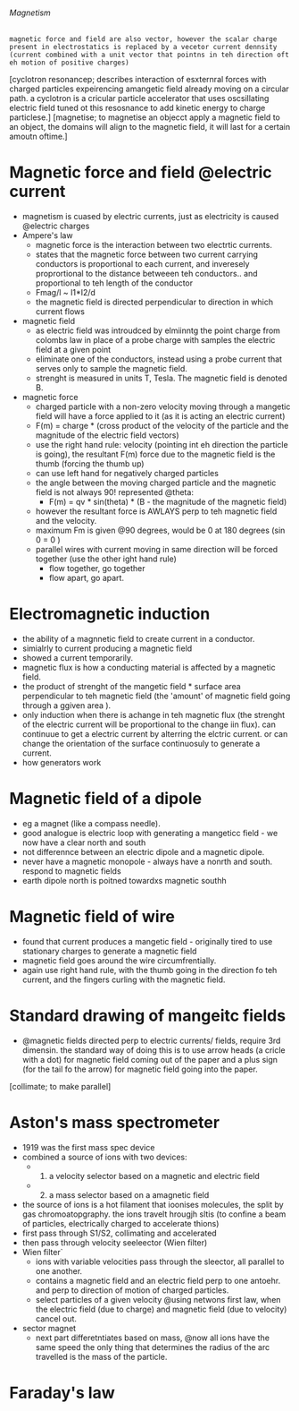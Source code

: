 ###### Magnetism
    magnetic force and field are also vector, however the scalar charge present in electrostatics is replaced by a vecetor current dennsity (current combined with a unit vector that pointns in teh direction oft eh motion of positive charges)
[cyclotron resonancep; describes interaction of esxternral forces with charged particles expeirencing amangetic field already moving on a circular path. a cyclotron is a cricular particle accelerator that uses oscsillating electric field tuned ot this resosnance to add kinetic energy to charge particlese.]
[magnetise; to magnetise an objecct apply a magnetic field to an object, the domains will align to the magnetic field, it will last for a certain amoutn oftime.]

# Magnetic force and field @electric current
- magnetism is cuased by electric currents, just as electricity is caused @electric charges
- Ampere's law
    + magnetic force is the interaction between two electrtic currents. 
    + states that the magnetic force between two current carrying conductors is proportional to each current, and inveresely proprortional to the distance betweeen teh conductors.. and proportional to teh length of the conductor
    + Fmag/l ~ I1*I2/d
    + the magnetic field is directed perpendicular to direction in which current flows
- magnetic field
    + as electric field was introudced  by elmiinntg the point charge from colombs law in place of a probe charge with samples the electric field at a given point
    + eliminate one of the conductors, instead using a probe current that serves only to sample the magnetic field.
    + strenght is measured in units T, Tesla. The magnetic field is denoted B.
- magnetic force
    + charged particle with a non-zero velocity moving through a mangetic field will have a force applied to it (as it is acting an electric current)
    + F(m) = charge * (cross product of the velocity of the particle and the magnitude of the electric field vectors)
    + use the right hand rule: velocity (pointing int eh direction the particle is going), the resultant F(m) force due to the magnetic field is the thumb (forcing the thumb up)
    + can use left hand for negatively charged particles
    + the angle between the moving charged particle and the magnetic field is not always 90! represented @theta:
        * F(m) = qv * sin(theta) * (B - the magnitude of the magnetic field)
    + however the resultant force is AWLAYS perp to teh magnetic field and the velocity.
    + maximum Fm is given @90 degrees, would be 0 at 180 degrees (sin 0  = 0 )
    + parallel wires with current moving in same direction will be forced together (use the other ight hand rule)
        * flow together, go together
        * flow apart, go apart.

# Electromagnetic induction
- the ability of a magnnetic field to create current in a conductor. 
- simialrly to current producing a magnetic field
- showed a current temporarily. 
- magnetic flux is how a conducting material is affected by a magnetic field.
- the product of strenght of the mangetic field * surface area perpendicular to teh magnetic field (the 'amount' of magnetic field going through a ggiven area ). 
- only induction when there is achange in teh magnetic flux (the strenght of the electric current will be proportional to the change iin flux). can continuue to get a electric current by alterring the elctric current. or can change the orientation of the surface continuosuly to generate a current.
- how generators work 

# Magnetic field of a dipole
- eg a magnet (like a compass needle). 
- good analogue is electric loop with generating a mangeticc field - we now have a clear north and south
- not differennce between an electric dipole and a magnetic dipole. 
- never have a magnetic monopole - always have a nonrth and south. respond to magnetic fields 
- earth dipole north is poitned towardxs magnetic southh

# Magnetic field of wire
- found that current produces a mangetic field - originally tired to use stationary charges to generate a magnetic field
- magnetic field goes around the wire circumfrentially.
- again use right hand rule, with the thumb going in the direction fo teh current, and the fingers curling with the magnetic field.

# Standard drawing of mangeitc fields
- @magnetic fields directed perp to electric currents/ fields, require 3rd dimensin. the standard way of doing this is to use arrow heads (a cricle with a dot) for magnetic field coming out of the paper and a plus sign (for the tail fo the arrow) for magnetic field going into the paper.

[collimate; to make parallel]
# Aston's mass spectrometer
- 1919 was the first mass spec device
- combined a source of ions with two devices:
    + 1. a velocity selector based on a magnetic and electric field
    + 2. a mass selector based on a amagnetic field
- the source of ions is a hot filament that ioonises molecules, the split by gas chromoatopgraphy. the ions travelt hrougjh sltis (to confine a beam of particles, electrically charged to accelerate thions)
- first pass through S1/S2, collimating and accelerated
- then pass through velocity seeleector (Wien filter)
- Wien filter`
    + ions with variable velocities pass through the sleector, all parallel to one another.
    + contains a magnetic field and an electric field perp to one antoehr. and perp to direction of motion of charged particles.
    + select particles of a given velocity @using netwons first law, when the electric field (due  to charge) and magnetic field (due to velocity) cancel out.
- sector magnet
    + next part differetntiates based on mass, @now all ions have the same speed the only thing that determines the radius of the arc travelled is the mass of the particle.

# Faraday's law

